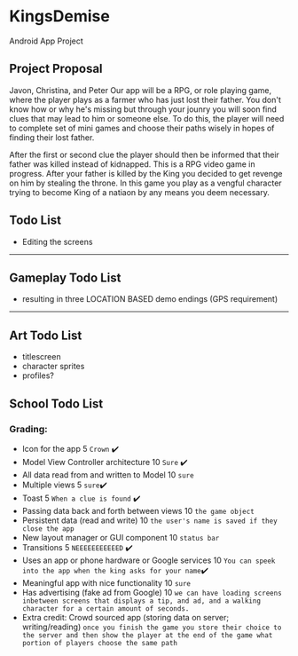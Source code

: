 # KingsDemise
Android App Project

## Project Proposal 

Javon, Christina, and Peter
Our app will be a RPG, or role playing game, where the player plays as a farmer who has just lost their father. You don't know how or why he's missing but through your jounry you will soon find clues that may lead to him or someone else. To do this, the player will need to complete set of mini games and choose their paths wisely in hopes of finding their lost father. 

After the first or second clue the player should then be informed that their father was killed instead of kidnapped. 
This is a RPG video game in progress. After your father is killed by the King you decided to get revenge on him by stealing the throne. In this game you play as a vengful character trying to become King of a natiaon by any means you deem necessary.

## Todo List
* Editing the screens

____________________
## Gameplay Todo List

* resulting in three LOCATION BASED demo endings (GPS requirement)

____________________
## Art Todo List
* titlescreen 
* character sprites 
* profiles? 

## School Todo List
### Grading:
* Icon for the app 5
`Crown` :heavy_check_mark:
* Model View Controller architecture 10
`Sure` :heavy_check_mark:
* All data read from and written to Model 10
`sure` 
* Multiple views 5
`sure`:heavy_check_mark:
* Toast 5
`When a clue is found` :heavy_check_mark:
* Passing data back and forth between views 10
`the game object` 
* Persistent data (read and write) 10
`the user's name is saved if they close the app`
* New layout manager or GUI component 10
`status bar` 
* Transitions 5
`NEEEEEEEEEEED` :heavy_check_mark:
* Uses an app or phone hardware or Google services 10
`You can speek into the app when the king asks for your name`:heavy_check_mark:
* Meaningful app with nice functionality 10
`sure`
* Has advertising (fake ad from Google) 10
`we can have loading screens inbetween screens that displays a tip, and ad, and a walking character for a certain amount of seconds.`
* Extra credit: Crowd sourced app (storing data on server; writing/reading)
`once you finish the game you store their choice to the server and then show the player at the end of the game what portion of players choose the same path`

